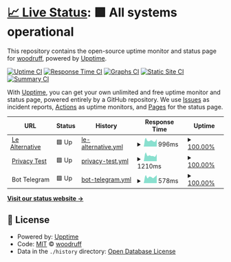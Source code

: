# [📈 Live Status](https://woodruffandtheschnibbleofazimuth.github.io/Le-Alternative-Status): <!--live status--> **🟩 All systems operational**

This repository contains the open-source uptime monitor and status page for [woodruff](https://www.lealternative.net), powered by [Upptime](https://github.com/upptime/upptime).

[![Uptime CI](https://github.com/woodruffandtheschnibbleofazimuth/Le-Alternative-Status/workflows/Uptime%20CI/badge.svg)](https://github.com/upptime/upptime/actions?query=workflow%3A%22Uptime+CI%22)
[![Response Time CI](https://github.com/woodruffandtheschnibbleofazimuth/Le-Alternative-Status/workflows/Response%20Time%20CI/badge.svg)](https://github.com/upptime/upptime/actions?query=workflow%3A%22Response+Time+CI%22)
[![Graphs CI](https://github.com/woodruffandtheschnibbleofazimuth/Le-Alternative-Status/workflows/Graphs%20CI/badge.svg)](https://github.com/upptime/upptime/actions?query=workflow%3A%22Graphs+CI%22)
[![Static Site CI](https://github.com/woodruffandtheschnibbleofazimuth/Le-Alternative-Status/workflows/Static%20Site%20CI/badge.svg)](https://github.com/upptime/upptime/actions?query=workflow%3A%22Static+Site+CI%22)
[![Summary CI](https://github.com/woodruffandtheschnibbleofazimuth/Le-Alternative-Status/workflows/Summary%20CI/badge.svg)](https://github.com/upptime/upptime/actions?query=workflow%3A%22Summary+CI%22)

With [Upptime](https://upptime.js.org), you can get your own unlimited and free uptime monitor and status page, powered entirely by a GitHub repository. We use [Issues](https://github.com/woodruffandtheschnibbleofazimuth/Le-Alternative-Status/issues) as incident reports, [Actions](https://github.com/woodruffandtheschnibbleofazimuth/Le-Alternative-Status/actions) as uptime monitors, and [Pages](https://woodruffandtheschnibbleofazimuth.github.io/Le-Alternative-Status) for the status page.

<!--start: status pages-->
<!-- This summary is generated by Upptime (https://github.com/upptime/upptime) -->
<!-- Do not edit this manually, your changes will be overwritten -->
<!-- prettier-ignore -->
| URL | Status | History | Response Time | Uptime |
| --- | ------ | ------- | ------------- | ------ |
| <img alt="" src="https://www.lealternative.net/wp-content/uploads/2020/05/cropped-logowhite-blu-favicon2-32x32.png" height="13"> [Le Alternative](https://www.lealternative.net) | 🟩 Up | [le-alternative.yml](https://github.com/woodruffandtheschnibbleofazimuth/Le-Alternative-Status/commits/HEAD/history/le-alternative.yml) | <details><summary><img alt="Response time graph" src="./graphs/le-alternative/response-time-week.png" height="20"> 996ms</summary><br><a href="https://woodruffandtheschnibbleofazimuth.github.io/Le-Alternative-Status/history/le-alternative"><img alt="Response time 1504" src="https://img.shields.io/endpoint?url=https%3A%2F%2Fraw.githubusercontent.com%2Fwoodruffandtheschnibbleofazimuth%2FLe-Alternative-Status%2FHEAD%2Fapi%2Fle-alternative%2Fresponse-time.json"></a><br><a href="https://woodruffandtheschnibbleofazimuth.github.io/Le-Alternative-Status/history/le-alternative"><img alt="24-hour response time 1211" src="https://img.shields.io/endpoint?url=https%3A%2F%2Fraw.githubusercontent.com%2Fwoodruffandtheschnibbleofazimuth%2FLe-Alternative-Status%2FHEAD%2Fapi%2Fle-alternative%2Fresponse-time-day.json"></a><br><a href="https://woodruffandtheschnibbleofazimuth.github.io/Le-Alternative-Status/history/le-alternative"><img alt="7-day response time 996" src="https://img.shields.io/endpoint?url=https%3A%2F%2Fraw.githubusercontent.com%2Fwoodruffandtheschnibbleofazimuth%2FLe-Alternative-Status%2FHEAD%2Fapi%2Fle-alternative%2Fresponse-time-week.json"></a><br><a href="https://woodruffandtheschnibbleofazimuth.github.io/Le-Alternative-Status/history/le-alternative"><img alt="30-day response time 1058" src="https://img.shields.io/endpoint?url=https%3A%2F%2Fraw.githubusercontent.com%2Fwoodruffandtheschnibbleofazimuth%2FLe-Alternative-Status%2FHEAD%2Fapi%2Fle-alternative%2Fresponse-time-month.json"></a><br><a href="https://woodruffandtheschnibbleofazimuth.github.io/Le-Alternative-Status/history/le-alternative"><img alt="1-year response time 1504" src="https://img.shields.io/endpoint?url=https%3A%2F%2Fraw.githubusercontent.com%2Fwoodruffandtheschnibbleofazimuth%2FLe-Alternative-Status%2FHEAD%2Fapi%2Fle-alternative%2Fresponse-time-year.json"></a></details> | <details><summary><a href="https://woodruffandtheschnibbleofazimuth.github.io/Le-Alternative-Status/history/le-alternative">100.00%</a></summary><a href="https://woodruffandtheschnibbleofazimuth.github.io/Le-Alternative-Status/history/le-alternative"><img alt="All-time uptime 100.00%" src="https://img.shields.io/endpoint?url=https%3A%2F%2Fraw.githubusercontent.com%2Fwoodruffandtheschnibbleofazimuth%2FLe-Alternative-Status%2FHEAD%2Fapi%2Fle-alternative%2Fuptime.json"></a><br><a href="https://woodruffandtheschnibbleofazimuth.github.io/Le-Alternative-Status/history/le-alternative"><img alt="24-hour uptime 100.00%" src="https://img.shields.io/endpoint?url=https%3A%2F%2Fraw.githubusercontent.com%2Fwoodruffandtheschnibbleofazimuth%2FLe-Alternative-Status%2FHEAD%2Fapi%2Fle-alternative%2Fuptime-day.json"></a><br><a href="https://woodruffandtheschnibbleofazimuth.github.io/Le-Alternative-Status/history/le-alternative"><img alt="7-day uptime 100.00%" src="https://img.shields.io/endpoint?url=https%3A%2F%2Fraw.githubusercontent.com%2Fwoodruffandtheschnibbleofazimuth%2FLe-Alternative-Status%2FHEAD%2Fapi%2Fle-alternative%2Fuptime-week.json"></a><br><a href="https://woodruffandtheschnibbleofazimuth.github.io/Le-Alternative-Status/history/le-alternative"><img alt="30-day uptime 100.00%" src="https://img.shields.io/endpoint?url=https%3A%2F%2Fraw.githubusercontent.com%2Fwoodruffandtheschnibbleofazimuth%2FLe-Alternative-Status%2FHEAD%2Fapi%2Fle-alternative%2Fuptime-month.json"></a><br><a href="https://woodruffandtheschnibbleofazimuth.github.io/Le-Alternative-Status/history/le-alternative"><img alt="1-year uptime 100.00%" src="https://img.shields.io/endpoint?url=https%3A%2F%2Fraw.githubusercontent.com%2Fwoodruffandtheschnibbleofazimuth%2FLe-Alternative-Status%2FHEAD%2Fapi%2Fle-alternative%2Fuptime-year.json"></a></details>
| <img alt="" src="https://www.lealternative.net/wp-content/uploads/2021/03/logowhite-blu-test.png" height="13"> [Privacy Test](https://privacytest.lealternative.net) | 🟩 Up | [privacy-test.yml](https://github.com/woodruffandtheschnibbleofazimuth/Le-Alternative-Status/commits/HEAD/history/privacy-test.yml) | <details><summary><img alt="Response time graph" src="./graphs/privacy-test/response-time-week.png" height="20"> 1210ms</summary><br><a href="https://woodruffandtheschnibbleofazimuth.github.io/Le-Alternative-Status/history/privacy-test"><img alt="Response time 1195" src="https://img.shields.io/endpoint?url=https%3A%2F%2Fraw.githubusercontent.com%2Fwoodruffandtheschnibbleofazimuth%2FLe-Alternative-Status%2FHEAD%2Fapi%2Fprivacy-test%2Fresponse-time.json"></a><br><a href="https://woodruffandtheschnibbleofazimuth.github.io/Le-Alternative-Status/history/privacy-test"><img alt="24-hour response time 1441" src="https://img.shields.io/endpoint?url=https%3A%2F%2Fraw.githubusercontent.com%2Fwoodruffandtheschnibbleofazimuth%2FLe-Alternative-Status%2FHEAD%2Fapi%2Fprivacy-test%2Fresponse-time-day.json"></a><br><a href="https://woodruffandtheschnibbleofazimuth.github.io/Le-Alternative-Status/history/privacy-test"><img alt="7-day response time 1210" src="https://img.shields.io/endpoint?url=https%3A%2F%2Fraw.githubusercontent.com%2Fwoodruffandtheschnibbleofazimuth%2FLe-Alternative-Status%2FHEAD%2Fapi%2Fprivacy-test%2Fresponse-time-week.json"></a><br><a href="https://woodruffandtheschnibbleofazimuth.github.io/Le-Alternative-Status/history/privacy-test"><img alt="30-day response time 1162" src="https://img.shields.io/endpoint?url=https%3A%2F%2Fraw.githubusercontent.com%2Fwoodruffandtheschnibbleofazimuth%2FLe-Alternative-Status%2FHEAD%2Fapi%2Fprivacy-test%2Fresponse-time-month.json"></a><br><a href="https://woodruffandtheschnibbleofazimuth.github.io/Le-Alternative-Status/history/privacy-test"><img alt="1-year response time 1195" src="https://img.shields.io/endpoint?url=https%3A%2F%2Fraw.githubusercontent.com%2Fwoodruffandtheschnibbleofazimuth%2FLe-Alternative-Status%2FHEAD%2Fapi%2Fprivacy-test%2Fresponse-time-year.json"></a></details> | <details><summary><a href="https://woodruffandtheschnibbleofazimuth.github.io/Le-Alternative-Status/history/privacy-test">100.00%</a></summary><a href="https://woodruffandtheschnibbleofazimuth.github.io/Le-Alternative-Status/history/privacy-test"><img alt="All-time uptime 100.00%" src="https://img.shields.io/endpoint?url=https%3A%2F%2Fraw.githubusercontent.com%2Fwoodruffandtheschnibbleofazimuth%2FLe-Alternative-Status%2FHEAD%2Fapi%2Fprivacy-test%2Fuptime.json"></a><br><a href="https://woodruffandtheschnibbleofazimuth.github.io/Le-Alternative-Status/history/privacy-test"><img alt="24-hour uptime 100.00%" src="https://img.shields.io/endpoint?url=https%3A%2F%2Fraw.githubusercontent.com%2Fwoodruffandtheschnibbleofazimuth%2FLe-Alternative-Status%2FHEAD%2Fapi%2Fprivacy-test%2Fuptime-day.json"></a><br><a href="https://woodruffandtheschnibbleofazimuth.github.io/Le-Alternative-Status/history/privacy-test"><img alt="7-day uptime 100.00%" src="https://img.shields.io/endpoint?url=https%3A%2F%2Fraw.githubusercontent.com%2Fwoodruffandtheschnibbleofazimuth%2FLe-Alternative-Status%2FHEAD%2Fapi%2Fprivacy-test%2Fuptime-week.json"></a><br><a href="https://woodruffandtheschnibbleofazimuth.github.io/Le-Alternative-Status/history/privacy-test"><img alt="30-day uptime 100.00%" src="https://img.shields.io/endpoint?url=https%3A%2F%2Fraw.githubusercontent.com%2Fwoodruffandtheschnibbleofazimuth%2FLe-Alternative-Status%2FHEAD%2Fapi%2Fprivacy-test%2Fuptime-month.json"></a><br><a href="https://woodruffandtheschnibbleofazimuth.github.io/Le-Alternative-Status/history/privacy-test"><img alt="1-year uptime 100.00%" src="https://img.shields.io/endpoint?url=https%3A%2F%2Fraw.githubusercontent.com%2Fwoodruffandtheschnibbleofazimuth%2FLe-Alternative-Status%2FHEAD%2Fapi%2Fprivacy-test%2Fuptime-year.json"></a></details>
| <img alt="" src="https://www.lealternative.net/wp-content/uploads/2021/03/logowhite-bot.png" height="13"> Bot Telegram | 🟩 Up | [bot-telegram.yml](https://github.com/woodruffandtheschnibbleofazimuth/Le-Alternative-Status/commits/HEAD/history/bot-telegram.yml) | <details><summary><img alt="Response time graph" src="./graphs/bot-telegram/response-time-week.png" height="20"> 578ms</summary><br><a href="https://woodruffandtheschnibbleofazimuth.github.io/Le-Alternative-Status/history/bot-telegram"><img alt="Response time 620" src="https://img.shields.io/endpoint?url=https%3A%2F%2Fraw.githubusercontent.com%2Fwoodruffandtheschnibbleofazimuth%2FLe-Alternative-Status%2FHEAD%2Fapi%2Fbot-telegram%2Fresponse-time.json"></a><br><a href="https://woodruffandtheschnibbleofazimuth.github.io/Le-Alternative-Status/history/bot-telegram"><img alt="24-hour response time 725" src="https://img.shields.io/endpoint?url=https%3A%2F%2Fraw.githubusercontent.com%2Fwoodruffandtheschnibbleofazimuth%2FLe-Alternative-Status%2FHEAD%2Fapi%2Fbot-telegram%2Fresponse-time-day.json"></a><br><a href="https://woodruffandtheschnibbleofazimuth.github.io/Le-Alternative-Status/history/bot-telegram"><img alt="7-day response time 578" src="https://img.shields.io/endpoint?url=https%3A%2F%2Fraw.githubusercontent.com%2Fwoodruffandtheschnibbleofazimuth%2FLe-Alternative-Status%2FHEAD%2Fapi%2Fbot-telegram%2Fresponse-time-week.json"></a><br><a href="https://woodruffandtheschnibbleofazimuth.github.io/Le-Alternative-Status/history/bot-telegram"><img alt="30-day response time 599" src="https://img.shields.io/endpoint?url=https%3A%2F%2Fraw.githubusercontent.com%2Fwoodruffandtheschnibbleofazimuth%2FLe-Alternative-Status%2FHEAD%2Fapi%2Fbot-telegram%2Fresponse-time-month.json"></a><br><a href="https://woodruffandtheschnibbleofazimuth.github.io/Le-Alternative-Status/history/bot-telegram"><img alt="1-year response time 620" src="https://img.shields.io/endpoint?url=https%3A%2F%2Fraw.githubusercontent.com%2Fwoodruffandtheschnibbleofazimuth%2FLe-Alternative-Status%2FHEAD%2Fapi%2Fbot-telegram%2Fresponse-time-year.json"></a></details> | <details><summary><a href="https://woodruffandtheschnibbleofazimuth.github.io/Le-Alternative-Status/history/bot-telegram">100.00%</a></summary><a href="https://woodruffandtheschnibbleofazimuth.github.io/Le-Alternative-Status/history/bot-telegram"><img alt="All-time uptime 100.00%" src="https://img.shields.io/endpoint?url=https%3A%2F%2Fraw.githubusercontent.com%2Fwoodruffandtheschnibbleofazimuth%2FLe-Alternative-Status%2FHEAD%2Fapi%2Fbot-telegram%2Fuptime.json"></a><br><a href="https://woodruffandtheschnibbleofazimuth.github.io/Le-Alternative-Status/history/bot-telegram"><img alt="24-hour uptime 100.00%" src="https://img.shields.io/endpoint?url=https%3A%2F%2Fraw.githubusercontent.com%2Fwoodruffandtheschnibbleofazimuth%2FLe-Alternative-Status%2FHEAD%2Fapi%2Fbot-telegram%2Fuptime-day.json"></a><br><a href="https://woodruffandtheschnibbleofazimuth.github.io/Le-Alternative-Status/history/bot-telegram"><img alt="7-day uptime 100.00%" src="https://img.shields.io/endpoint?url=https%3A%2F%2Fraw.githubusercontent.com%2Fwoodruffandtheschnibbleofazimuth%2FLe-Alternative-Status%2FHEAD%2Fapi%2Fbot-telegram%2Fuptime-week.json"></a><br><a href="https://woodruffandtheschnibbleofazimuth.github.io/Le-Alternative-Status/history/bot-telegram"><img alt="30-day uptime 100.00%" src="https://img.shields.io/endpoint?url=https%3A%2F%2Fraw.githubusercontent.com%2Fwoodruffandtheschnibbleofazimuth%2FLe-Alternative-Status%2FHEAD%2Fapi%2Fbot-telegram%2Fuptime-month.json"></a><br><a href="https://woodruffandtheschnibbleofazimuth.github.io/Le-Alternative-Status/history/bot-telegram"><img alt="1-year uptime 100.00%" src="https://img.shields.io/endpoint?url=https%3A%2F%2Fraw.githubusercontent.com%2Fwoodruffandtheschnibbleofazimuth%2FLe-Alternative-Status%2FHEAD%2Fapi%2Fbot-telegram%2Fuptime-year.json"></a></details>

<!--end: status pages-->

[**Visit our status website →**](https://woodruffandtheschnibbleofazimuth.github.io/Le-Alternative-Status)

## 📄 License

- Powered by: [Upptime](https://github.com/upptime/upptime)
- Code: [MIT](./LICENSE) © [woodruff](https://www.lealternative.net)
- Data in the `./history` directory: [Open Database License](https://opendatacommons.org/licenses/odbl/1-0/)
